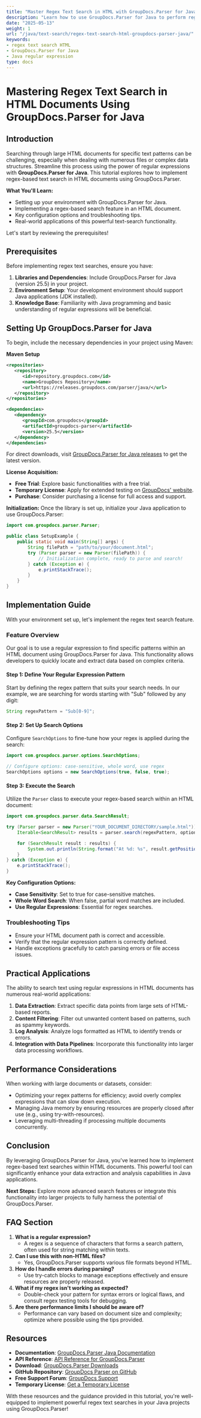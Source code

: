 ```yaml
---
title: "Master Regex Text Search in HTML with GroupDocs.Parser for Java"
description: "Learn how to use GroupDocs.Parser for Java to perform regex text searches on HTML documents. Discover step-by-step implementation and real-world applications."
date: "2025-05-13"
weight: 1
url: "/java/text-search/regex-text-search-html-groupdocs-parser-java/"
keywords:
- regex text search HTML
- GroupDocs.Parser for Java
- Java regular expression
type: docs
---
```

# Mastering Regex Text Search in HTML Documents Using GroupDocs.Parser for Java

## Introduction
Searching through large HTML documents for specific text patterns can be challenging, especially when dealing with numerous files or complex data structures. Streamline this process using the power of regular expressions with **GroupDocs.Parser for Java**. This tutorial explores how to implement regex-based text search in HTML documents using GroupDocs.Parser.

**What You'll Learn:**
- Setting up your environment with GroupDocs.Parser for Java.
- Implementing a regex-based search feature in an HTML document.
- Key configuration options and troubleshooting tips.
- Real-world applications of this powerful text-search functionality.

Let's start by reviewing the prerequisites!

## Prerequisites
Before implementing regex text searches, ensure you have:
1. **Libraries and Dependencies**: Include GroupDocs.Parser for Java (version 25.5) in your project.
2. **Environment Setup**: Your development environment should support Java applications (JDK installed).
3. **Knowledge Base**: Familiarity with Java programming and basic understanding of regular expressions will be beneficial.

## Setting Up GroupDocs.Parser for Java
To begin, include the necessary dependencies in your project using Maven:

**Maven Setup**
```xml
<repositories>
   <repository>
      <id>repository.groupdocs.com</id>
      <name>GroupDocs Repository</name>
      <url>https://releases.groupdocs.com/parser/java/</url>
   </repository>
</repositories>

<dependencies>
   <dependency>
      <groupId>com.groupdocs</groupId>
      <artifactId>groupdocs-parser</artifactId>
      <version>25.5</version>
   </dependency>
</dependencies>
```
For direct downloads, visit [GroupDocs.Parser for Java releases](https://releases.groupdocs.com/parser/java/) to get the latest version.

**License Acquisition:**
- **Free Trial**: Explore basic functionalities with a free trial.
- **Temporary License**: Apply for extended testing on [GroupDocs' website](https://purchase.groupdocs.com/temporary-license/).
- **Purchase**: Consider purchasing a license for full access and support.

**Initialization:**
Once the library is set up, initialize your Java application to use GroupDocs.Parser:

```java
import com.groupdocs.parser.Parser;

public class SetupExample {
    public static void main(String[] args) {
        String filePath = "path/to/your/document.html";
        try (Parser parser = new Parser(filePath)) {
            // Initialization complete, ready to parse and search!
        } catch (Exception e) {
            e.printStackTrace();
        }
    }
}
```

## Implementation Guide
With your environment set up, let's implement the regex text search feature.

### Feature Overview
Our goal is to use a regular expression to find specific patterns within an HTML document using GroupDocs.Parser for Java. This functionality allows developers to quickly locate and extract data based on complex criteria.

#### Step 1: Define Your Regular Expression Pattern
Start by defining the regex pattern that suits your search needs. In our example, we are searching for words starting with "Sub" followed by any digit:

```java
String regexPattern = "Sub[0-9]";
```

#### Step 2: Set Up Search Options
Configure `SearchOptions` to fine-tune how your regex is applied during the search:

```java
import com.groupdocs.parser.options.SearchOptions;

// Configure options: case-sensitive, whole word, use regex
SearchOptions options = new SearchOptions(true, false, true);
```

#### Step 3: Execute the Search
Utilize the `Parser` class to execute your regex-based search within an HTML document:

```java
import com.groupdocs.parser.data.SearchResult;

try (Parser parser = new Parser("YOUR_DOCUMENT_DIRECTORY/sample.html")) {
    Iterable<SearchResult> results = parser.search(regexPattern, options);

    for (SearchResult result : results) {
        System.out.println(String.format("At %d: %s", result.getPosition(), result.getText()));
    }
} catch (Exception e) {
    e.printStackTrace();
}
```
**Key Configuration Options:**
- **Case Sensitivity**: Set to true for case-sensitive matches.
- **Whole Word Search**: When false, partial word matches are included.
- **Use Regular Expressions**: Essential for regex searches.

### Troubleshooting Tips
- Ensure your HTML document path is correct and accessible.
- Verify that the regular expression pattern is correctly defined.
- Handle exceptions gracefully to catch parsing errors or file access issues.

## Practical Applications
The ability to search text using regular expressions in HTML documents has numerous real-world applications:
1. **Data Extraction**: Extract specific data points from large sets of HTML-based reports.
2. **Content Filtering**: Filter out unwanted content based on patterns, such as spammy keywords.
3. **Log Analysis**: Analyze logs formatted as HTML to identify trends or errors.
4. **Integration with Data Pipelines**: Incorporate this functionality into larger data processing workflows.

## Performance Considerations
When working with large documents or datasets, consider:
- Optimizing your regex patterns for efficiency; avoid overly complex expressions that can slow down execution.
- Managing Java memory by ensuring resources are properly closed after use (e.g., using try-with-resources).
- Leveraging multi-threading if processing multiple documents concurrently.

## Conclusion
By leveraging GroupDocs.Parser for Java, you've learned how to implement regex-based text searches within HTML documents. This powerful tool can significantly enhance your data extraction and analysis capabilities in Java applications.

**Next Steps:**
Explore more advanced search features or integrate this functionality into larger projects to fully harness the potential of GroupDocs.Parser.

## FAQ Section
1. **What is a regular expression?**
   - A regex is a sequence of characters that forms a search pattern, often used for string matching within texts.
2. **Can I use this with non-HTML files?**
   - Yes, GroupDocs.Parser supports various file formats beyond HTML.
3. **How do I handle errors during parsing?**
   - Use try-catch blocks to manage exceptions effectively and ensure resources are properly released.
4. **What if my regex isn't working as expected?**
   - Double-check your pattern for syntax errors or logical flaws, and consult regex testing tools for debugging.
5. **Are there performance limits I should be aware of?**
   - Performance can vary based on document size and complexity; optimize where possible using the tips provided.

## Resources
- **Documentation**: [GroupDocs.Parser Java Documentation](https://docs.groupdocs.com/parser/java/)
- **API Reference**: [API Reference for GroupDocs.Parser](https://reference.groupdocs.com/parser/java)
- **Download**: [GroupDocs.Parser Downloads](https://releases.groupdocs.com/parser/java/)
- **GitHub Repository**: [GroupDocs Parser on GitHub](https://github.com/groupdocs-parser/GroupDocs.Parser-for-Java)
- **Free Support Forum**: [GroupDocs Support](https://forum.groupdocs.com/c/parser)
- **Temporary License**: [Get a Temporary License](https://purchase.groupdocs.com/temporary-license/)

With these resources and the guidance provided in this tutorial, you're well-equipped to implement powerful regex text searches in your Java projects using GroupDocs.Parser!
